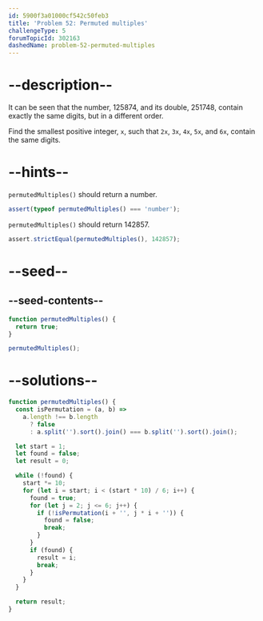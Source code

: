 ```yaml
---
id: 5900f3a01000cf542c50feb3
title: 'Problem 52: Permuted multiples'
challengeType: 5
forumTopicId: 302163
dashedName: problem-52-permuted-multiples
---
```


# --description--

It can be seen that the number, 125874, and its double, 251748, contain exactly the same digits, but in a different order.

Find the smallest positive integer, `x`, such that `2x`, `3x`, `4x`, `5x`, and `6x`, contain the same digits.

# --hints--

`permutedMultiples()` should return a number.

```js
assert(typeof permutedMultiples() === 'number');
```

`permutedMultiples()` should return 142857.

```js
assert.strictEqual(permutedMultiples(), 142857);
```

# --seed--

## --seed-contents--

```js
function permutedMultiples() {
  return true;
}

permutedMultiples();
```

# --solutions--

```js
function permutedMultiples() {
  const isPermutation = (a, b) =>
    a.length !== b.length
      ? false
      : a.split('').sort().join() === b.split('').sort().join();

  let start = 1;
  let found = false;
  let result = 0;

  while (!found) {
    start *= 10;
    for (let i = start; i < (start * 10) / 6; i++) {
      found = true;
      for (let j = 2; j <= 6; j++) {
        if (!isPermutation(i + '', j * i + '')) {
          found = false;
          break;
        }
      }
      if (found) {
        result = i;
        break;
      }
    }
  }

  return result;
}
```

